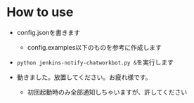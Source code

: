 # How to use

 * config.jsonを書きます
   * config.examples以下のものを参考に作成します

 * `python jenkins-notify-chatworkbot.py &`を実行します
 * 動きました。放置してください。お疲れ様です。
   * 初回起動時のみ全部通知しちゃいますが、許してください
